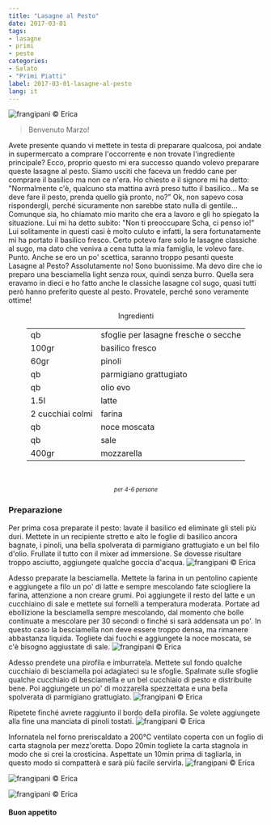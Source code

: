 ```yaml
---
title: "Lasagne al Pesto"
date: 2017-03-01
tags:
- lasagne
- primi
- pesto
categories:
- Salato
- "Primi Piatti"
label: 2017-03-01-lasagne-al-pesto
lang: it
---
```

![](header.jpg "frangipani © Erica")

> Benvenuto Marzo!

Avete presente quando vi mettete in testa di preparare qualcosa, poi andate in supermercato a comprare l'occorrente e non trovate l'ingrediente principale? Ecco, proprio questo mi era successo quando volevo preparare queste lasagne al pesto. Siamo usciti che faceva un freddo cane per comprare il basilico ma non ce n'era. Ho chiesto e il signore mi ha detto: "Normalmente c'è, qualcuno sta mattina avrà preso tutto il basilico... Ma se deve fare il pesto, prenda quello già pronto, no?" Ok, non sapevo cosa rispondergli, perché sicuramente non sarebbe stato nulla di gentile... Comunque sia, ho chiamato mio marito che era a lavoro e gli ho spiegato la situazione. Lui mi ha detto subito: "Non ti preoccupare Scha, ci penso io!" Lui solitamente in questi casi è molto culuto e infatti, la sera fortunatamente mi ha portato il basilico fresco. Certo potevo fare solo le lasagne classiche al sugo, ma dato che veniva a cena tutta la mia famiglia, le volevo fare. Punto. Anche se ero un po' scettica, saranno troppo pesanti queste Lasagne al Pesto? Assolutamente no! Sono buonissime. Ma devo dire che io preparo una besciamella light senza roux, quindi senza burro. Quella sera eravamo in dieci e ho fatto anche le classiche lasagne col sugo, quasi tutti però hanno preferito queste al pesto. Provatele, perché sono veramente ottime!

<div id="wrapper" style="text-align: center">
  <div id="yourdiv" style="display: inline-block;">
    <div class="ingredients">
      <div class="ingredients-title">Ingredienti</div>
      <table>
        <tbody>
          <tr>
            <td>qb</td>
            <td>sfoglie per lasagne fresche o secche</td>
          </tr>      
          <tr>
            <td>100gr</td>
            <td>basilico fresco</td>
          </tr>      
          <tr>
            <td>60gr</td>
            <td>pinoli</td>
          </tr>
          <tr>
            <td>qb</td>
            <td>parmigiano grattugiato</td>
          </tr>
          <tr>
            <td>qb</td>
            <td>olio evo</td>
          </tr>
          <tr>
            <td>1.5l</td>
            <td>latte</td>
          </tr>
          <tr>
            <td>2 cucchiai colmi</td>
            <td>farina</td>
          </tr>
          <tr>
            <td>qb</td>
            <td>noce moscata</td>
          </tr>
          <tr>
            <td>qb</td>
            <td>sale</td>
          </tr>
          <tr>
            <td>400gr</td>
            <td>mozzarella</td>
          </tr>
        </tbody>
      </table>
      <br></br>
      <i class="pull-right" style="font-size: 80%;">per 4-6 persone</i>
    </div>
  </div>
</div>


<h3>
  <font color="grey">
    <i class="fa fa-cogs"></i>
  </font> Preparazione
</h3>

Per prima cosa preparate il pesto: lavate il basilico ed eliminate gli steli più duri. Mettete in un recipiente stretto e alto le foglie di basilico ancora bagnate, i pinoli, una bella spolverata di parmigiano grattugiato e un bel filo d'olio. Frullate il tutto con il mixer ad immersione. Se dovesse risultare troppo asciutto, aggiungete qualche goccia d'acqua.
![](pesto.jpg "frangipani © Erica")

Adesso preparate la besciamella. Mettete la farina in un pentolino capiente e aggiungete a filo un po' di latte e sempre mescolando fate sciogliere la farina, attenzione a non creare grumi. Poi aggiungete il resto del latte e un cucchiaino di sale e mettete sui fornelli a temperatura moderata. Portate ad ebollizione la besciamella sempre mescolando, dal momento che bolle continuate a mescolare per 30 secondi o finché si sarà addensata un po'. In questo caso la besciamella non deve essere troppo densa, ma rimanere abbastanza liquida. Togliete dai fuochi e aggiungete la noce moscata, se c'è bisogno aggiustate di sale.
![](besciamella.jpg "frangipani © Erica")

Adesso prendete una pirofila e imburratela. Mettete sul fondo qualche cucchiaio di besciamella poi adagiateci su le sfoglie. Spalmate sulle sfoglie qualche cucchiaio di besciamella e un bel cucchiaio di pesto e distribuite bene. Poi aggiungete un po' di mozzarella spezzettata e una bella spolverata di parmigiano grattugiato.
![](comporre.jpg "frangipani © Erica")

Ripetete finché avrete raggiunto il bordo della pirofila. Se volete aggiungete alla fine una manciata di pinoli tostati.
![](teglia.jpg "frangipani © Erica")

Infornatela nel forno preriscaldato a 200°C ventilato coperta con un foglio di carta stagnola per mezz'oretta. Dopo 20min togliete la carta stagnola in modo che si crei la crosticina. Aspettate un 10min prima di tagliarla, in questo modo si compatterà e sarà più facile servirla.
![](risultato1.jpg "frangipani © Erica")

![](risultato2.jpg "frangipani © Erica")

![](risultato3.jpg "frangipani © Erica")

<h4>Buon appetito
  <font color="red">
    <i class="fa fa-smile-o"></i>
  </font>
</h4>